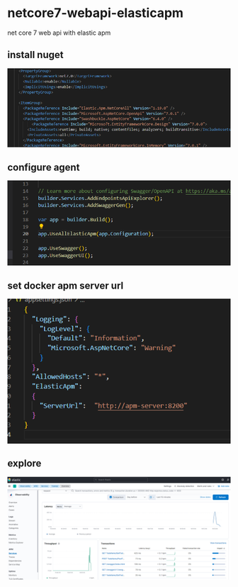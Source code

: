 # netcore7-webapi-elasticapm

net core 7 web api with elastic apm

## install nuget
![nuget](./img/nuget.png)

## configure agent
![config](./img/config.png)

## set docker apm server url
![appsettings](./img/appsettings.png)

## explore
![fun](./img/fun.png)

